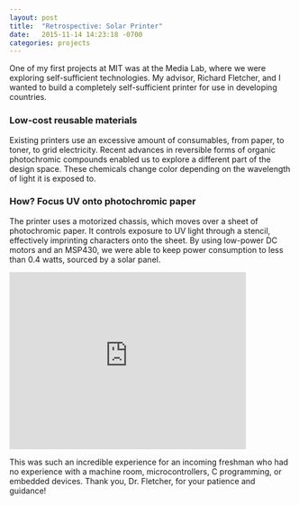 ```yaml
---
layout: post
title:  "Retrospective: Solar Printer"
date:   2015-11-14 14:23:18 -0700
categories: projects
---
```


One of my first projects at MIT was at the Media Lab, where we were exploring self-sufficient technologies. My advisor, Richard Fletcher, and I wanted to build a completely self-sufficient printer for use in developing countries.

### Low-cost reusable materials
Existing printers use an excessive amount of consumables, from paper, to toner, to grid electricity. Recent advances in reversible forms of organic photochromic compounds enabled us to explore a different part of the design space. These chemicals change color depending on the wavelength of light it is exposed to.

### How? Focus UV onto photochromic paper
The printer uses a motorized chassis, which moves over a sheet of photochromic paper. It controls exposure to UV light through a stencil, effectively imprinting characters onto the sheet. By using low-power DC motors and an MSP430, we were able to keep power consumption to less than 0.4 watts, sourced by a solar panel.

<iframe width="420" height="315" src="https://www.youtube.com/embed/yzVeC9tzkVU" frameborder="0" allowfullscreen></iframe>

This was such an incredible experience for an incoming freshman who had no experience with a machine room, microcontrollers, C programming, or embedded devices. Thank you, Dr. Fletcher, for your patience and guidance!
